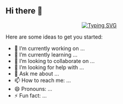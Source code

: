 ## Hi there 👋

<p align="center">
  <a href="https://git.io/typing-svg">
    <img src="https://readme-typing-svg.demolab.com?size=30&duration=3000&pause=1000&color=000000&center=true&vCenter=true&width=500&lines=**Hi+there+👋**;**I+am+Orkhan**" alt="Typing SVG" />
  </a>
</p>

Here are some ideas to get you started:

- 🔭 I’m currently working on ...
- 🌱 I’m currently learning ...
- 👯 I’m looking to collaborate on ...
- 🤔 I’m looking for help with ...
- 💬 Ask me about ...
- 📫 How to reach me: ...
- 😄 Pronouns: ...
- ⚡ Fun fact: ...
